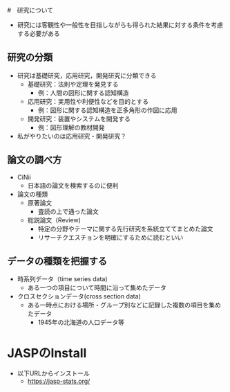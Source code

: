 #　研究について
- 研究には客観性や一般性を目指しながらも得られた結果に対する条件を考慮する必要がある
## 研究の分類
- 研究は基礎研究，応用研究，開発研究に分類できる
  - 基礎研究：法則や定理を発見する
    - 例：人間の図形に関する認知構造
  - 応用研究：実用性や利便性などを目的とする
    - 例：図形に関する認知構造を正多角形の作図に応用
  - 開発研究：装置やシステムを開発する
    - 例：図形理解の教材開発
- 私がやりたいのは応用研究・開発研究？
## 論文の調べ方
- CiNii
  - 日本語の論文を検索するのに便利
- 論文の種類
  - 原著論文
    - 査読の上で通った論文
  - 総説論文（Review)
    - 特定の分野やテーマに関する先行研究を系統立ててまとめた論文
    - リサーチクエスチョンを明確にするために読むといい

## データの種類を把握する
- 時系列データ（time series data)
  - ある一つの項目について時間に沿って集めたデータ
- クロスセクションデータ(cross section data)
  - ある一時点における場所・グループ別などに記録した複数の項目を集めたデータ
    - 1945年の北海道の人口データ等
# JASPのInstall
- 以下URLからインストール
  - https://jasp-stats.org/